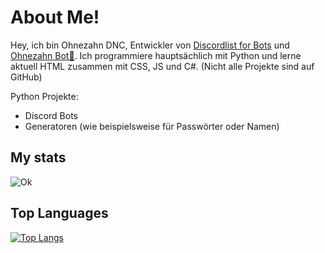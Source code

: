 # About Me!

Hey, ich bin Ohnezahn DNC, Entwickler von [Discordlist for Bots](https://github.com/OpenSource-Discordlist-for-Bots) und [Ohnezahn Bot🐉](https://github.com/Ohnezahn-DNC/ohnezahn-bot).
Ich programmiere hauptsächlich mit Python und lerne aktuell HTML zusammen mit CSS, JS und C#.
(Nicht alle Projekte sind auf GitHub)

Python Projekte:
- Discord Bots
- Generatoren (wie beispielsweise für Passwörter oder Namen)


## My stats  
![Ok](https://github-readme-stats.vercel.app/api?username=Ohnezahn-DNC&count_private=true&show_icons=true&theme=radical)

## Top Languages  
[![Top Langs](https://github-readme-stats.vercel.app/api/top-langs/?username=Ohnezahn-DNC&langs_count=8&theme=radical)](https://github.com/anuraghazra/github-readme-stats)

